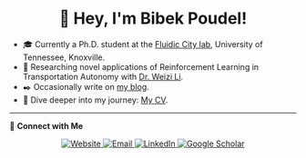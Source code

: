 <h1 align="center">👋 Hey, I'm Bibek Poudel!</h1>

- 🎓 Currently a Ph.D. student at the [Fluidic City lab](), University of Tennessee, Knoxville.
- 🚀 Researching novel applications of Reinforcement Learning in Transportation Autonomy with [Dr. Weizi Li](https://weizi-li.github.io).
- ✒️ Occasionally write on [my blog]([https://poudel-bibek.github.io/posts](https://poudel-bibek.github.io/archives/)).
- 📄 Dive deeper into my journey: [My CV](https://nbviewer.org/github/poudel-bibek/poudel-bibek.github.io/blob/main/data/others/Bibek_Poudel.pdf).

---

💬 **Connect with Me**

<p align="center">
  <a href="https://poudel-bibek.github.io/">
    <img src="https://img.icons8.com/fluent/48/000000/globe.png" alt="Website">
  </a>
  <a href="mailto:bibek@email.com">
    <img src="https://img.icons8.com/fluent/48/000000/email.png" alt="Email">
  </a>
  <a href="https://www.linkedin.com/in/poudel-bibek/">
    <img src="https://img.icons8.com/fluent/48/000000/linkedin.png" alt="LinkedIn">
  </a>
  <a href="https://scholar.google.com/citations?user=YOUR_USER_ID">
    <img src="https://img.icons8.com/color/48/000000/google-scholar.png" alt="Google Scholar">
  </a>
</p>

